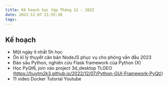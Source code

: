 ```yaml
---
title: Kế hoạch học tập Tháng 12 - 2022
date: 2022-12-07 21:55:10
tags:
---
```


## Kế hoạch

- Một ngày ít nhất 5h học
- Ôn kĩ lý thuyết căn bản NodeJS phục vụ cho phỏng vấn đầu 2023
- Đào sâu Python, nghiên cứu Flask framework của Python (X)
- Học PyQt6, join vào project 3d_desktop TLGEO (https://huytm2k3.github.io/2022/12/07/Python-GUI-Framework-PyQt/)
- 11 video Docker Tutorial Youtube
